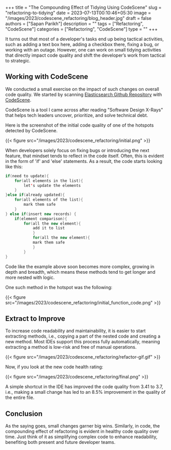 +++
title = "The Compounding Effect of Tidying Using CodeScene"
slug = "refactoring-to-tidying"
date = 2023-07-13T00:10:46+05:30
image = "/images/2023/codescene_refactoring/blog_header.jpg"
draft = false
authors = ["Sapan Parikh"]
description = ""
tags = ["Refactoring", "CodeScene"]
categories = ["Refactoring", "CodeScene"]
type = ""
+++

It turns out that most of a developer's tasks end up being tactical activities, such as adding a text box here, adding a checkbox there, fixing a bug, or working with an outage. However, one can work on small tidying activities that directly impact code quality and shift the developer’s work from tactical to strategic.

## Working with CodeScene

We conducted a small exercise on the impact of such changes on overall code quality. We started by scanning [Elasticsearch Github Repository](https://github.com/elastic/elasticsearch) with [CodeScene](https://codescene.io).

CodeScene is a tool I came across after reading "Software Design X-Rays" that helps tech leaders uncover, prioritize, and solve technical debt.

Here is the screenshot of the initial code quality of one of the hotspots detected by CodeScene.

{{< figure src="/images/2023/codescene_refactoring/initial.png" >}}

When developers solely focus on fixing bugs or introducing the next feature, that mindset tends to reflect in the code itself. Often, this is evident in the form of 'if' and 'else' statements. As a result, the code starts looking like this:

```java
if(need to update){
	for(all elements in the list){
		let's update the elements
	}
}else if(already updated){
	for(all elements of the list){
		mark them safe
	}
} else if(insert new records) {
	if(element comparison){
		for(all the new element){
			add it to list
        	}
        	for(all the new element){
			mark them safe
        	}
    	}
}
```

Code like the example above soon becomes more complex, growing in depth and breadth, which means these methods tend to get longer and more nested with logic.  

One such method in the hotspot was the following:

{{< figure src="/images/2023/codescene_refactoring/initial_function_code.png" >}}

## Extract to Improve

To increase code readability and maintainability, it is easier to start extracting methods, i.e., copying a part of the nested code and creating a new method. Most IDEs support this process fully automatically, meaning extracting a method is low-risk and free of manual operations.


{{< figure src="/images/2023/codescene_refactoring/refactor-gif.gif" >}}

Now, if you look at the new code health rating:

{{< figure src="/images/2023/codescene_refactoring/final.png" >}}

A simple shortcut in the IDE has improved the code quality from 3.41 to 3.7, i.e., making a small change has led to an 8.5% improvement in the quality of the entire file. 

## Conclusion

As the saying goes, small changes garner big wins. Similarly, in code, the compounding effect of refactoring is evident in healthy code quality over time. Just think of it as simplifying complex code to enhance readability, benefiting both present and future developer teams. 

